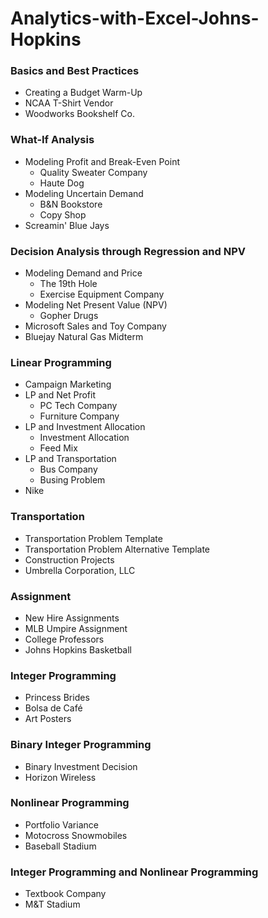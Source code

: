 # Analytics-with-Excel-Johns-Hopkins

### Basics and Best Practices
* Creating a Budget Warm-Up
* NCAA T-Shirt Vendor
* Woodworks Bookshelf Co.

### What-If Analysis
* Modeling Profit and Break-Even Point
  - Quality Sweater Company
  - Haute Dog
* Modeling Uncertain Demand
  - B&N Bookstore
  - Copy Shop
* Screamin' Blue Jays

### Decision Analysis through Regression and NPV
* Modeling Demand and Price
  - The 19th Hole
  - Exercise Equipment Company
* Modeling Net Present Value (NPV)
  - Gopher Drugs
* Microsoft Sales and Toy Company
* Bluejay Natural Gas Midterm

### Linear Programming
* Campaign Marketing
* LP and Net Profit
  - PC Tech Company
  - Furniture Company
* LP and Investment Allocation
  - Investment Allocation
  - Feed Mix
* LP and Transportation
  - Bus Company
  - Busing Problem
* Nike

### Transportation
* Transportation Problem Template
* Transportation Problem Alternative Template
* Construction Projects
* Umbrella Corporation, LLC

### Assignment
* New Hire Assignments
* MLB Umpire Assignment
* College Professors
* Johns Hopkins Basketball

### Integer Programming 
* Princess Brides
* Bolsa de Café
* Art Posters

### Binary Integer Programming
* Binary Investment Decision
* Horizon Wireless

### Nonlinear Programming
* Portfolio Variance
* Motocross Snowmobiles
* Baseball Stadium

### Integer Programming and Nonlinear Programming
* Textbook Company
* M&T Stadium
